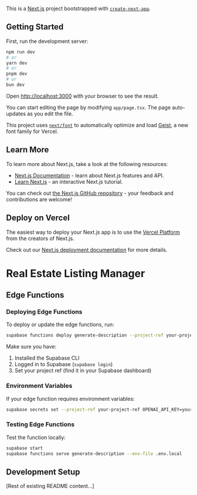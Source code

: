 This is a [Next.js](https://nextjs.org) project bootstrapped with [`create-next-app`](https://nextjs.org/docs/app/api-reference/cli/create-next-app).

## Getting Started

First, run the development server:

```bash
npm run dev
# or
yarn dev
# or
pnpm dev
# or
bun dev
```

Open [http://localhost:3000](http://localhost:3000) with your browser to see the result.

You can start editing the page by modifying `app/page.tsx`. The page auto-updates as you edit the file.

This project uses [`next/font`](https://nextjs.org/docs/app/building-your-application/optimizing/fonts) to automatically optimize and load [Geist](https://vercel.com/font), a new font family for Vercel.

## Learn More

To learn more about Next.js, take a look at the following resources:

- [Next.js Documentation](https://nextjs.org/docs) - learn about Next.js features and API.
- [Learn Next.js](https://nextjs.org/learn) - an interactive Next.js tutorial.

You can check out [the Next.js GitHub repository](https://github.com/vercel/next.js) - your feedback and contributions are welcome!

## Deploy on Vercel

The easiest way to deploy your Next.js app is to use the [Vercel Platform](https://vercel.com/new?utm_medium=default-template&filter=next.js&utm_source=create-next-app&utm_campaign=create-next-app-readme) from the creators of Next.js.

Check out our [Next.js deployment documentation](https://nextjs.org/docs/app/building-your-application/deploying) for more details.

# Real Estate Listing Manager

## Edge Functions

### Deploying Edge Functions

To deploy or update the edge functions, run:

```bash
supabase functions deploy generate-description --project-ref your-project-ref
```

Make sure you have:
1. Installed the Supabase CLI
2. Logged in to Supabase (`supabase login`)
3. Set your project ref (find it in your Supabase dashboard)

### Environment Variables

If your edge function requires environment variables:

```bash
supabase secrets set --project-ref your-project-ref OPENAI_API_KEY=your-api-key
```

### Testing Edge Functions

Test the function locally:

```bash
supabase start
supabase functions serve generate-description --env-file .env.local
```

## Development Setup

[Rest of existing README content...]
